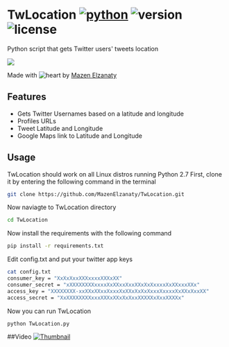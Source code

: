 # TwLocation [![python](https://img.shields.io/badge/Python-2.7-green.svg?style=style=flat-square)](https://www.python.org/downloads/) ![version](https://img.shields.io/badge/Build-Final-blue.svg) ![license](https://img.shields.io/badge/License-GPL_3-orange.svg?style=style=flat-square)

Python script that gets Twitter users' tweets location 


<a href="https://asciinema.org/a/dFXzrdrZmK6ADF2ZQVMse43gg" target="_blank"><img src="https://asciinema.org/a/dFXzrdrZmK6ADF2ZQVMse43gg.png" /></a>

Made with ![heart](https://cloud.githubusercontent.com/assets/4301109/16754758/82e3a63c-4813-11e6-9430-6015d98aeaab.png) by <a href=https://twitter.com/MazenElzanaty>Mazen Elzanaty</a>

## Features
- Gets Twitter Usernames based on a latitude and longitude
- Profiles URLs
- Tweet Latitude and Longitude
- Google Maps link to Latitude and Longitude

## Usage
TwLocation should work on all Linux distros running Python 2.7
First, clone it by entering the following command in the terminal
``` bash
git clone https://github.com/MazenElzanaty/TwLocation.git
```
Now naviagte to TwLocation directory
``` bash
cd TwLocation
```
Now install the requirements with the following command
``` bash
pip install -r requirements.txt
```
Edit config.txt and put your twitter app keys
``` bash
cat config.txt
consumer_key = "XxXxXxxXXXxxxxXXXxXX"
consumer_secret = "xXXXXXXXXxxxxXxXXxxXxxXXxXxXxxxxXxXXxxxXXx"
access_key = "XXXXXXXX-xxXXxXXxxXxxxXxXXxXxXxXxxxXxxxxXxXXxXxxXX"
access_secret = "XxXXXXXXXXxxxXXXxXXxXxXxxXXXXXxXxxXXXXx"
```
Now you can run TwLocation
``` bash
python TwLocation.py
```

##Video
[![Thumbnail](https://img.youtube.com/vi/VuCOE8PwJDs/0.jpg)](https://www.youtube.com/watch?v=VuCOE8PwJDs)


